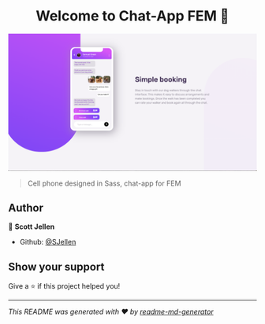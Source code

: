 <h1 align="center">Welcome to Chat-App FEM 👋</h1>

![screenshot](https://github.com/SJellen/chat-app/blob/master/ScreenShot.png)


> Cell phone designed in Sass, chat-app for FEM

## Author

👤 **Scott Jellen**


* Github: [@SJellen](https://github.com/SJellen)

## Show your support

Give a ⭐️ if this project helped you!

***
_This README was generated with ❤️ by [readme-md-generator](https://github.com/kefranabg/readme-md-generator)_
